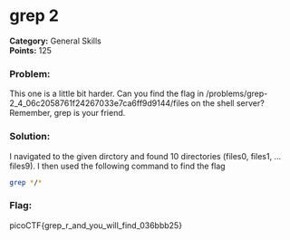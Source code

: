 # grep 2
__Category:__ General Skills  
__Points:__ 125

### Problem:

This one is a little bit harder. Can you find the flag in /problems/grep-2_4_06c2058761f24267033e7ca6ff9d9144/files on the shell server? Remember, grep is your friend.

### Solution:

I navigated to the given dirctory and found 10 directories (files0, files1, ... files9). I then used the following command to find the flag

```bash
grep */*
```

### Flag:

picoCTF{grep_r_and_you_will_find_036bbb25}

